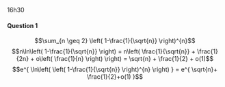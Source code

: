 16h30

#### Question 1
$$\sum_{n \geq 2} \left( 1-\frac{1}{\sqrt{n}} \right)^{n}$$
$$n\ln\left( 1-\frac{1}{\sqrt{n}} \right) = n\left( \frac{1}{\sqrt{n}} +  \frac{1}{2n} + o\left( \frac{1}{n} \right) \right) = \sqrt{n} + \frac{1}{2} + o(1)$$
$$e^{ \ln\left( \left( 1-\frac{1}{\sqrt{n}} \right)^{n} \right) } = e^{ \sqrt{n}+ \frac{1}{2}+o(1) }$$
